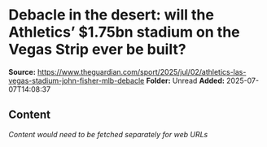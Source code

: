 # Debacle in the desert: will the Athletics’ $1.75bn stadium on the Vegas Strip ever be built?

**Source:** https://www.theguardian.com/sport/2025/jul/02/athletics-las-vegas-stadium-john-fisher-mlb-debacle
**Folder:** Unread
**Added:** 2025-07-07T14:08:37




## Content
*Content would need to be fetched separately for web URLs*
